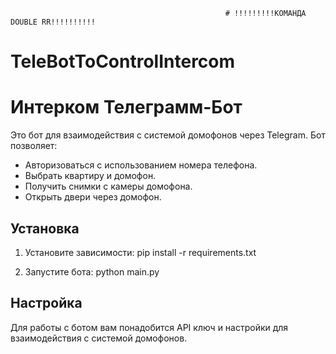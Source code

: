 
                                                    # !!!!!!!!!КОМАНДА DOUBLE RR!!!!!!!!!!
# TeleBotToControlIntercom
# Интерком Телеграмм-Бот

Это бот для взаимодействия с системой домофонов через Telegram. Бот позволяет:
- Авторизоваться с использованием номера телефона.
- Выбрать квартиру и домофон.
- Получить снимки с камеры домофона.
- Открыть двери через домофон.

## Установка

1. Установите зависимости: pip install -r requirements.txt

2. Запустите бота: python main.py


## Настройка

Для работы с ботом вам понадобится API ключ и настройки для взаимодействия с системой домофонов.
